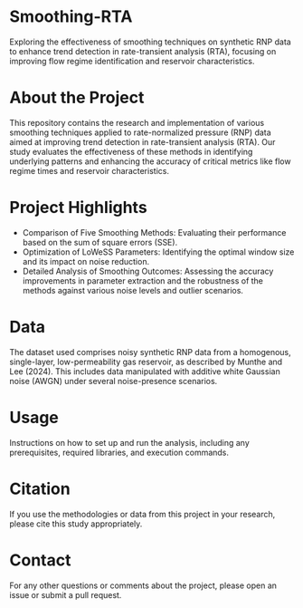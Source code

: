 # Smoothing-RTA
Exploring the effectiveness of smoothing techniques on synthetic RNP data to enhance trend detection in rate-transient analysis (RTA), focusing on improving flow regime identification and reservoir characteristics.

# About the Project
This repository contains the research and implementation of various smoothing techniques applied to rate-normalized pressure (RNP) data aimed at improving trend detection in rate-transient analysis (RTA). Our study evaluates the effectiveness of these methods in identifying underlying patterns and enhancing the accuracy of critical metrics like flow regime times and reservoir characteristics.

# Project Highlights
- Comparison of Five Smoothing Methods: Evaluating their performance based on the sum of square errors (SSE).
- Optimization of LoWeSS Parameters: Identifying the optimal window size and its impact on noise reduction.
- Detailed Analysis of Smoothing Outcomes: Assessing the accuracy improvements in parameter extraction and the robustness of the methods against various noise levels and outlier scenarios.

# Data
The dataset used comprises noisy synthetic RNP data from a homogenous, single-layer, low-permeability gas reservoir, as described by Munthe and Lee (2024). This includes data manipulated with additive white Gaussian noise (AWGN) under several noise-presence scenarios.

# Usage
Instructions on how to set up and run the analysis, including any prerequisites, required libraries, and execution commands.

# Citation
If you use the methodologies or data from this project in your research, please cite this study appropriately.

# Contact
For any other questions or comments about the project, please open an issue or submit a pull request.
